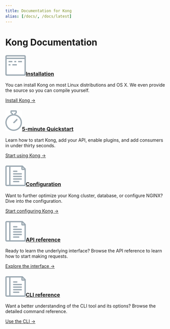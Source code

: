 ```yaml
---
title: Documentation for Kong
alias: [/docs/, /docs/latest]
---
```


# Kong Documentation

<div class="docs-grid">
  <div class="docs-grid-block">
    <h3><img src="/assets/images/icons/documentation/icn-window.svg" /><a href="/download">Installation</a></h3>
    <p>You can install Kong on most Linux distributions and OS X. We even provide the source so you can compile yourself.</p>
    <a href="/download">Install Kong &rarr;</a>
  </div>

  <div class="docs-grid-block">
    <h3><img src="/assets/images/icons/documentation/icn-quickstart.svg" /><a href="/docs/{{page.kong_version}}/getting-started/quickstart">5-minute Quickstart</a></h3>
    <p>Learn how to start Kong, add your API, enable plugins, and add consumers in under thirty seconds.</p>
    <a href="/docs/{{page.kong_version}}/getting-started/quickstart">Start using Kong &rarr;</a>
  </div>

  <div class="docs-grid-block">
     <h3><img src="/assets/images/icons/documentation/icn-doc-reference.svg" /><a href="/docs/{{page.kong_version}}/configuration">Configuration</a></h3>
     <p>Want to further optimize your Kong cluster, database, or configure NGINX? Dive into the configuration.</p>
     <a href="/docs/{{page.kong_version}}/configuration">Start configuring Kong &rarr;</a>
   </div>

  <div class="docs-grid-block">
    <h3><img src="/assets/images/icons/documentation/icn-doc-reference.svg" /><a href="/docs/{{page.kong_version}}/admin-api">API reference</a></h3>
    <p>Ready to learn the underlying interface? Browse the API reference to learn how to start making requests.</p>
    <a href="/docs/{{page.kong_version}}/admin-api">Explore the interface &rarr;</a>
  </div>

   <div class="docs-grid-block">
      <h3><img src="/assets/images/icons/documentation/icn-doc-reference.svg" /><a href="/docs/{{page.kong_version}}/cli">CLI reference</a></h3>
      <p>Want a better understanding of the CLI tool and its options? Browse the detailed command reference.</p>
      <a href="/docs/{{page.kong_version}}/cli">Use the CLI &rarr;</a>
    </div>
</div>
